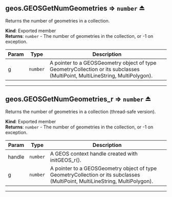 <a name="exp_module_geos--geos.GEOSGetNumGeometries"></a>

## geos.GEOSGetNumGeometries ⇒ <code>number</code> ⏏
Returns the number of geometries in a collection.

**Kind**: Exported member  
**Returns**: <code>number</code> - The number of geometries in the collection, or -1 on exception.  

| Param | Type | Description |
| --- | --- | --- |
| g | <code>number</code> | A pointer to a GEOSGeometry object of type GeometryCollection or its subclasses (MultiPoint, MultiLineString, MultiPolygon). |


---
<a name="exp_module_geos--geos.GEOSGetNumGeometries_r"></a>

## geos.GEOSGetNumGeometries\_r ⇒ <code>number</code> ⏏
Returns the number of geometries in a collection (thread-safe version).

**Kind**: Exported member  
**Returns**: <code>number</code> - The number of geometries in the collection, or -1 on exception.  

| Param | Type | Description |
| --- | --- | --- |
| handle | <code>number</code> | A GEOS context handle created with initGEOS_r(). |
| g | <code>number</code> | A pointer to a GEOSGeometry object of type GeometryCollection or its subclasses (MultiPoint, MultiLineString, MultiPolygon). |


---
